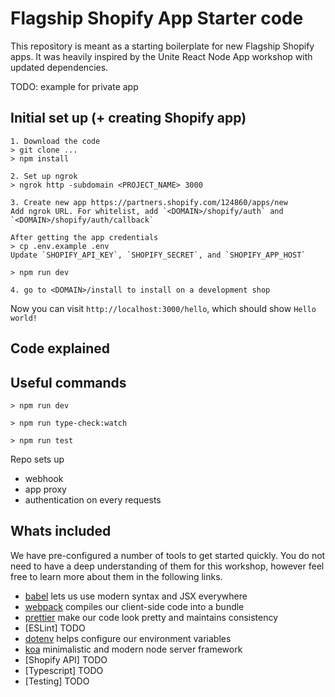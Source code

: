 # Flagship Shopify App Starter code
This repository is meant as a starting boilerplate for new Flagship Shopify apps. It was heavily inspired by the Unite React Node App workshop with updated dependencies.

TODO: example for private app 

## Initial set up (+ creating Shopify app)
```
1. Download the code
> git clone ...
> npm install

2. Set up ngrok
> ngrok http -subdomain <PROJECT_NAME> 3000

3. Create new app https://partners.shopify.com/124860/apps/new
Add ngrok URL. For whitelist, add `<DOMAIN>/shopify/auth` and `<DOMAIN>/shopify/auth/callback`

After getting the app credentials
> cp .env.example .env
Update `SHOPIFY_API_KEY`, `SHOPIFY_SECRET`, and `SHOPIFY_APP_HOST`

> npm run dev

4. go to <DOMAIN>/install to install on a development shop
```
Now you can visit `http://localhost:3000/hello`, which should show `Hello world!`

## Code explained

## Useful commands
```
> npm run dev

> npm run type-check:watch

> npm run test
```

Repo sets up
- webhook 
- app proxy
- authentication on every requests

## Whats included
We have pre-configured a number of tools to get started quickly. You do not need to have a deep understanding of them for this workshop, however feel free to learn more about them in the following links.

* [babel](https://babeljs.io/) lets us use modern syntax and JSX everywhere
* [webpack](https://webpack.js.org/) compiles our client-side code into a bundle
* [prettier](https://prettier.io/) make our code look pretty and maintains consistency
* [ESLint] TODO
* [dotenv](https://github.com/motdotla/dotenv) helps configure our environment variables
* [koa](https://koajs.com/) minimalistic and modern node server framework
* [Shopify API] TODO
* [Typescript] TODO
* [Testing] TODO 